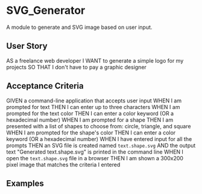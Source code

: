 # SVG_Generator
A module to generate and SVG image based on user input.

## User Story
AS a freelance web developer
I WANT to generate a simple logo for my projects
SO THAT I don't have to pay a graphic designer

## Acceptance Criteria
GIVEN a command-line application that accepts user input
WHEN I am prompted for text
THEN I can enter up to three characters
WHEN I am prompted for the text color
THEN I can enter a color keyword (OR a hexadecimal number)
WHEN I am prompted for a shape
THEN I am presented with a list of shapes to choose from: circle, triangle, and square
WHEN I am prompted for the shape's color
THEN I can enter a color keyword (OR a hexadecimal number)
WHEN I have entered input for all the prompts
THEN an SVG file is created named `text.shape.svg`
AND the output text "Generated text.shape.svg" is printed in the command line
WHEN I open the `text.shape.svg` file in a browser
THEN I am shown a 300x200 pixel image that matches the criteria I entered

## Examples
